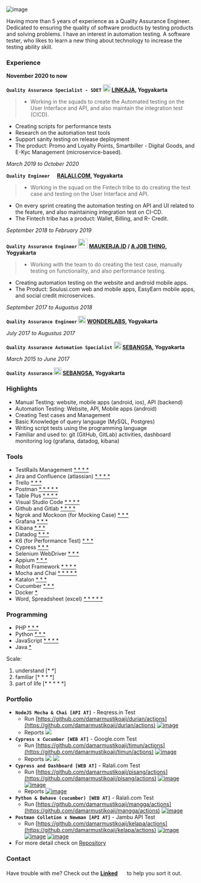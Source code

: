 ![image](https://media-exp1.licdn.com/dms/image/C4D03AQHC9y1yDBp_kg/profile-displayphoto-shrink_200_200/0/1618389462869?e=1658361600&v=beta&t=V97Nx7U4h-agCkD0gX9GZRk7yaKyQ9BxTF136OPDJ84)

Having more than 5 years of experience as a Quality Assurance Engineer. Dedicated to ensuring the quality of software products by testing products and solving problems. I have an interest in automation testing. A software tester, who likes to learn a new thing about technology to increase the testing ability skill.

### Experience

**November 2020 to now**

**`Quality Assurance Specialist - SDET` <img src="https://upload.wikimedia.org/wikipedia/commons/thumb/8/85/LinkAja.svg/1200px-LinkAja.svg.png" width="20"> [LINKAJA](https://www.linkaja.id), Yogyakarta**
> - Working in the squads to create
the Automated testing on the User Interface and API, and also maintain the integration test (CICD).
- Creating scripts for performance tests
- Research on the automation test tools
- Support sanity testing on release deployment
- The product: Promo and Loyalty Points, Smartbiller - Digital Goods, and E-Kyc Management (microservice-based).

*March 2019 to October 2020*

**`Quality Engineer` <img src="https://4.bp.blogspot.com/-2qBCw_P_ppw/XE7mRxAEWqI/AAAAAAAAH0g/pPHtl0R4NYw5Fhzts0u37ZEgHOn40PrwgCLcBGAs/s1600/ralali%2Blogo.png" width="12"> [RALALI.COM](https://www.ralali.com), Yogyakarta**
> - Working in the squad on the Fintech tribe to do creating
the test case and testing on the User Interface and API.
- On every sprint creating the automation testing on API
and UI related to the feature, and also maintaining
integration test on CI-CD.
- The Fintech tribe has a product: Wallet, Billing, and R-
Credit.

*September 2018 to February 2019*

**`Quality Assurance Engineer` <img src="https://files.ajobthing.com/assets/logo/maukerja.png" width="25"> [MAUKERJA.ID](https://www.maukerja.id) / [A JOB THING](https://www.maukerja.id), Yogyakarta**
> - Working with the team to do creating the test case,
manually testing on functionality, and also performance
testing.
- Creating automation testing on the website and android
mobile apps.
- The Product: Soulusi.com web and mobile apps, EasyEarn mobile apps, and social credit microservices.

*September 2017 to Augustus 2018*

**`Quality Assurance Engineer` <img src="https://cdn.techinasia.com/data/images/044c44d9bfc13eedf3e4faaad7a19db7.png" width="20"> [WONDERLABS](https://wonderlabs.io), Yogyakarta**

*July 2017 to Augustus 2017*

**`Quality Assurance Automation Specialist` <img src="https://img.favpng.com/9/16/12/pt-sebangsa-bersama-social-media-avatar-musik-indonesia-png-favpng-NdhJeQrdN5uWFfxppCyAtJd1D.jpg" width="20"> [SEBANGSA](https://sebangsa.com), Yogyakarta**

*March 2015 to June 2017*

**`Quality Assurance` <img src="https://img.favpng.com/9/16/12/pt-sebangsa-bersama-social-media-avatar-musik-indonesia-png-favpng-NdhJeQrdN5uWFfxppCyAtJd1D.jpg" width="20"> [SEBANGSA](https://sebangsa.com), Yogyakarta**

### Highlights

- Manual Testing: website, mobile apps (android, ios), API (backend) 
- Automation Testing: Website, API, Mobile apps (android)
- Creating Test cases and Management
- Basic Knowledge of query language (MySQL, Postgres)
- Writing script tests using the programming language
- Familiar and used to: git (GitHub, GitLab) activities, dashboard monitoring log (grafana, datadog, kibana)

### Tools

- TestRails Management [* * * *]()
- Jira and Confluence (atlassian) [* * * *]()
- Trello [* * *]()
- Postman [* * * * *]()
- Table Plus [* * * *]()
- Visual Studio Code [* * * *]()
- Github and Gitlab [* * * *]()
- Ngrok and Mockoon (for Mocking Case) [* * *]()
- Grafana [* * *]()
- Kibana [* * *]()
- Datadog [* * *]()
- K6 (for Performance Test) [* * *]()
- Cypress [* * *]()
- Selenium WebDriver [* * *]()
- Appium [* * *]()
- Robot Framework [* * * *]()
- Mocha and Chai [* * * * *]()
- Katalon [* * *]()
- Cucumber [* * *]()
- Docker [*]()
- Word, Spreadsheet (excel) [* * * * *]()

### Programming

- PHP [* * *]()
- Python [* * *]()
- JavaScript [* * * *]()
- Java [*]()

Scale:
1. understand   [* *]
2. familiar     [* * * *]
3. part of life [* * * * *]

### Portfolio

- **`NodeJS Mocha & Chai [API AT]`** - Reqress.in Test
  - Run [https://github.com/damarmustikoaji/durian/actions](https://github.com/damarmustikoaji/durian/actions)
    [![image](./assets/durian_atapi.png)](./assets/durian_atapi.png)
  - Reports
    [![](./assets/durian_atapi_reports.png)](./assets/durian_atapi_reports.png)
- **`Cypress x Cucumber [WEB AT]`** - Google.com Test
  - Run [https://github.com/damarmustikoaji/timun/actions](https://github.com/damarmustikoaji/timun/actions)
    [![image](./assets/timun_atweb_run.png)](./assets/timun_atweb_run.png)
  - Reports
    [![](./assets/timun_atweb_report1.png)](./assets/timun_atweb_report1.png)
    [![](./assets/timun_atweb_report2.png)](./assets/timun_atweb_report2.png)
- **`Cypress and Dashboard [WEB AT]`** - Ralali.com Test
  - Run [https://github.com/damarmustikoaji/pisang/actions](https://github.com/damarmustikoaji/pisang/actions)
    [![image](./assets/pisang_atweb.png)](./assets/pisang_atweb.png)
    [![image](./assets/pisang_atweb1.png)](./assets/pisang_atweb1.png)
  - Reports
    [![image](./assets/pisang_atweb2.png)](./assets/pisang_atweb2.png)
- **`Python & Behave (cucumber) [WEB AT]`** - Ralali.com Test
  - Run [https://github.com/damarmustikoaji/mangga/actions](https://github.com/damarmustikoaji/mangga/actions)
    [![image](./assets/mangga_atweb.png)](./assets/mangga_atweb.png)
- **`Postman Colletion x Newman [API AT]`** - Jambu API Test
  - Run [https://github.com/damarmustikoaji/kelapa/actions](https://github.com/damarmustikoaji/kelapa/actions)
    [![image](./assets/kelapa_postman_atapi.png)](./assets/kelapa_postman_atapi.png)
    [![image](./assets/kelapa_postman_atapi1.png)](./assets/kelapa_postman_atapi1.png)
    [![image](./assets/kelapa_postman_atapi2.png)](./assets/kelapa_postman_atapi2.png)
- For more detail check on [Repository](https://github.com/damarmustikoaji?tab=repositories)

### Contact

Have trouble with me? Check out the **[Linked](https://www.linkedin.com/in/damar-mustikoaji/) <img src="https://cdn-icons-png.flaticon.com/512/174/174857.png" width="17">** to help you sort it out.

